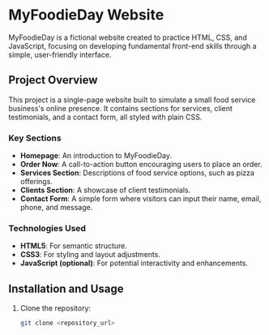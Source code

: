 # MyFoodieDay Website

MyFoodieDay is a fictional website created to practice HTML, CSS, and JavaScript, focusing on developing fundamental front-end skills through a simple, user-friendly interface.

## Project Overview
This project is a single-page website built to simulate a small food service business's online presence. It contains sections for services, client testimonials, and a contact form, all styled with plain CSS.

### Key Sections
- **Homepage**: An introduction to MyFoodieDay.
- **Order Now**: A call-to-action button encouraging users to place an order.
- **Services Section**: Descriptions of food service options, such as pizza offerings.
- **Clients Section**: A showcase of client testimonials.
- **Contact Form**: A simple form where visitors can input their name, email, phone, and message.

### Technologies Used
- **HTML5**: For semantic structure.
- **CSS3**: For styling and layout adjustments.
- **JavaScript (optional)**: For potential interactivity and enhancements.

## Installation and Usage
1. Clone the repository:
   ```bash
   git clone <repository_url>
